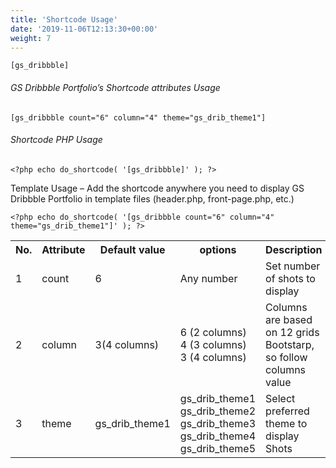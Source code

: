 ```yaml
---
title: 'Shortcode Usage'
date: '2019-11-06T12:13:30+00:00'
weight: 7
---
```

```
[gs_dribbble]
```

###### GS Dribbble Portfolio’s Shortcode attributes Usage

```
[gs_dribbble count="6" column="4" theme="gs_drib_theme1"]
```

###### Shortcode PHP Usage

```
<?php echo do_shortcode( '[gs_dribbble]' ); ?>
```

Template Usage – Add the shortcode anywhere you need to display GS Dribbble Portfolio in template files (header.php, front-page.php, etc.)

```
<?php echo do_shortcode( '[gs_dribbble count="6" column="4" theme="gs_drib_theme1"]' ); ?>
```

<table class="table table-bordered">
	<tbody>
		<tr>
			<th>No.</th>
			<th>Attribute</th>
			<th>Default value</th>
			<th>options</th>
			<th>Description</th>
		</tr>
		<tr>
			<td>1</td>
			<td>count</td>
			<td>6</td>
			<td>Any number</td>
			<td>Set number of shots to display</td>
		</tr>
		<tr>
			<td>2</td>
			<td>column</td>
			<td>3(4 columns)</td>
			<td>
				6 (2 columns) <br>
				4 (3 columns) <br>
				3 (4 columns)
			</td>
			<td>Columns are based on 12 grids Bootstarp, so follow columns value</td>
		</tr>
		<tr>
			<td>3</td>
			<td>theme</td>
			<td>gs_drib_theme1</td>
			<td>
				gs_drib_theme1 <br>
				gs_drib_theme2 
				gs_drib_theme3 
				gs_drib_theme4 
				gs_drib_theme5
			</td>
			<td>Select preferred theme to display Shots</td>
		</tr>
	</tbody>
</table>